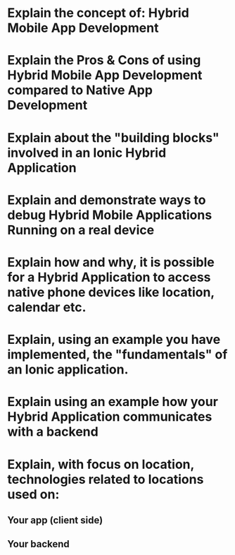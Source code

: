 # Explain the concept of: Hybrid Mobile App Development
# Explain the Pros & Cons of using Hybrid Mobile App Development compared to Native App Development
# Explain about the "building blocks" involved in an Ionic Hybrid Application
# Explain and demonstrate ways to debug Hybrid Mobile Applications Running on a real device
# Explain how and why, it is possible for a Hybrid Application to access native phone devices like location, calendar etc. 
# Explain, using an example you have implemented, the "fundamentals" of an Ionic application.
# Explain using an example how your Hybrid Application communicates with a backend 
# Explain, with focus on location, technologies related to locations used on:
## Your app (client side)
## Your backend
